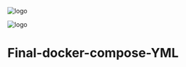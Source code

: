 ![logo](https://mariadb.com/wp-content/uploads/2019/11/mariadb-logo_blue-transparent.png)

![logo](file:///C:/Users/lidsy/Downloads/https___mariadb.com_wp-content_uploads_2019_11_vertical-logo_black.svg)

# Final-docker-compose-YML
